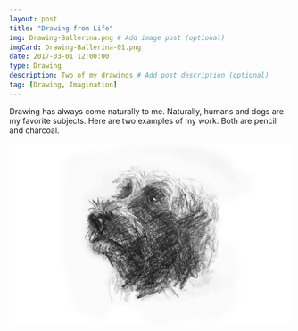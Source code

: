 ```yaml
---
layout: post
title: "Drawing from Life"
img: Drawing-Ballerina.png # Add image post (optional)
imgCard: Drawing-Ballerina-01.png 
date: 2017-03-01 12:00:00 
type: Drawing
description: Two of my drawings # Add post description (optional)
tag: [Drawing, Imagination]
---
```

Drawing has always come naturally to me.  Naturally, humans and dogs are my favorite subjects.  Here are two examples of my work.  Both are pencil and charcoal.

<div class="post_image_addl">
    <img src="/assets/img/Drawing-Winston.png" alt="Hand-drawn picture of my dog">
</div>